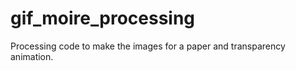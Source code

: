 gif_moire_processing
====================

Processing code to make the images for a paper and transparency animation.
